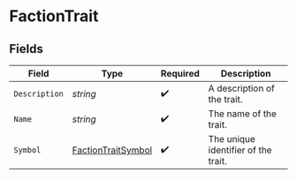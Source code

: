 # FactionTrait


## Fields

| Field                                                           | Type                                                            | Required                                                        | Description                                                     |
| --------------------------------------------------------------- | --------------------------------------------------------------- | --------------------------------------------------------------- | --------------------------------------------------------------- |
| `Description`                                                   | *string*                                                        | :heavy_check_mark:                                              | A description of the trait.                                     |
| `Name`                                                          | *string*                                                        | :heavy_check_mark:                                              | The name of the trait.                                          |
| `Symbol`                                                        | [FactionTraitSymbol](../../models/shared/factiontraitsymbol.md) | :heavy_check_mark:                                              | The unique identifier of the trait.                             |